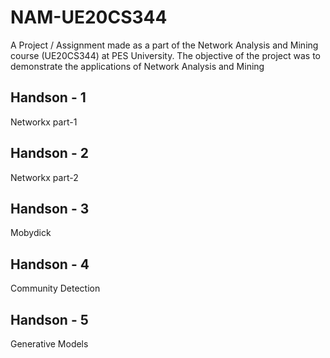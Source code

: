 # NAM-UE20CS344
A Project / Assignment made as a part of the Network Analysis and Mining course (UE20CS344) at PES University. The objective of the project was to demonstrate the applications of Network Analysis and Mining

## Handson - 1
Networkx part-1

## Handson - 2
Networkx part-2

## Handson - 3
Mobydick

## Handson - 4
Community Detection

## Handson - 5
Generative Models

